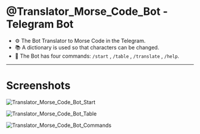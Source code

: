 # @Translator_Morse_Code_Bot - Telegram Bot

- :gear: The Bot Translator to Morse Code in the Telegram.
- :books: A dictionary is used so that characters can be changed.
- :open_file_folder: The Bot has four commands: `/start` , `/table` , `/translate` , `/help`.

---

# Screenshots

![Translator_Morse_Code_Bot_Start](https://github.com/nikit0ns/Translator_Morse_Code_Bot/blob/master/Screenshots/Translator_Morse_Code_Bot_Start.png)

![Translator_Morse_Code_Bot_Table](https://github.com/nikit0ns/Translator_Morse_Code_Bot/blob/master/Screenshots/Translator_Morse_Code_Bot_Table.png)

![Translator_Morse_Code_Bot_Commands](https://github.com/nikit0ns/Translator_Morse_Code_Bot/blob/master/Screenshots/Translator_Morse_Code_Bot_Commands.png)
